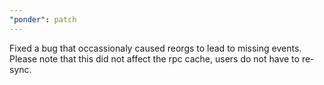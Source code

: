 ```yaml
---
"ponder": patch
---
```


Fixed a bug that occassionaly caused reorgs to lead to missing events. Please note that this did not affect the rpc cache, users do not have to re-sync.
